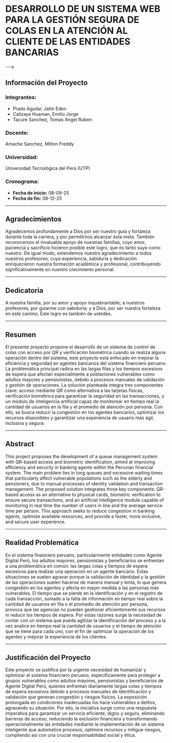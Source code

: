 # DESARROLLO DE UN SISTEMA WEB PARA LA GESTIÓN SEGURA DE COLAS EN LA ATENCIÓN AL CLIENTE DE LAS ENTIDADES BANCARIAS

---s

## **Información del Proyecto**

### **Integrantes:**
- Prado Aguilar, Jahir Eden
- Calizaya Huaman, Emilio Jorge
- Tacure Sanchez, Tomas Angel Ruben

### **Docente:**
Amache Sanchez, Milton Freddy

### **Universidad:**
Universidad Tecnológica del Perú (UTP)

### **Cronograma:**
- **Fecha de inicio:** 08-09-25
- **Fecha de fin:** 08-12-25

---

## **Agradecimientos**
Agradecemos profundamente a Dios por ser nuestro guía y fortaleza durante toda la carrera, y por permitirnos alcanzar esta meta. También reconocemos el invaluable apoyo de nuestras familias, cuyo amor, paciencia y sacrificio hicieron posible este logro, que es tanto suyo como nuestro. De igual modo, extendemos nuestro agradecimiento a todos nuestros profesores, cuya experiencia, sabiduría y dedicación enriquecieron nuestra formación académica y profesional, contribuyendo significativamente en nuestro crecimiento personal.

---

## **Dedicatoria**
A nuestra familia, por su amor y apoyo inquebrantable; a nuestros profesores, por guiarme con sabiduría; y a Dios, por ser nuestra fortaleza en este camino. Este logro es también de ustedes.

---

## **Resumen**
El presente proyecto propone el desarrollo de un sistema de control de colas con acceso por QR  y  verificación biométrica cuando  se  realiza  alguna  operación  dentro del sistema, este proyecto está enfocado en mejorar la eficiencia y seguridad en agentes bancarios del sistema financiero peruano. La problemática principal radica en las largas filas y los tiempos excesivos de espera que afectan especialmente a poblaciones vulnerables como adultos mayores y pensionistas, debido a procesos manuales de validación y gestión de operaciones. La solución planteada integra tres componentes clave: acceso mediante QR como alternativa a las tarjetas físicas, verificación biométrica para garantizar la seguridad en las transacciones, y un módulo de inteligencia artificial capaz de monitorear en tiempo real la cantidad de usuarios en la fila y el promedio de atención por persona. Con ello, se busca reducir la congestión en los agentes bancarios, optimizar los recursos disponibles y garantizar una experiencia de usuario más ágil, inclusiva y segura.

---

## **Abstract**
This project proposes the development of a queue management system with QR-based access and biometric identification, aimed at improving efficiency and security in banking agents within the Peruvian financial system. The main problem lies in long queues and excessive waiting times that particularly affect vulnerable populations such as the elderly and pensioners, due to manual processes of identity validation and transaction management. The proposed solution integrates three key components: QR-based access as an alternative to physical cards, biometric verification to ensure secure transactions, and an artificial intelligence module capable of monitoring in real time the number of users in line and the average service time per person. This approach seeks to reduce congestion in banking agents, optimize available resources, and provide a faster, more inclusive, and secure user experience.

---

## **Realidad Problemática**
En el sistema financiero peruano, particularmente entidades como Agente Digital Perú, los adultos mayores, pensionistas y beneficiarios se enfrentan a una problemática en común: las largas colas y tiempos de espera excesivos para realizar una operación en un agente bancario. Estas situaciones se suelen agravar porque la validación de identidad y la gestión de las operaciones suelen hacerse de manera manual y lenta, lo que genera congestión en los agentes y afecta en mayor medida a las personas más vulnerables. El tiempo que se pierde en la identificación y en el registro de cada transacción, sumado a la falta de información en tiempo real sobre la cantidad de usuarios en fila o el promedio de atención por persona, provoca que las agencias no puedan gestionar eficientemente sus recursos ni reducir los tiempos de espera. Por estas razones surge la necesidad de contar con un sistema que pueda agilizar la identificación del proceso y a la vez analice en tiempo real la cantidad de usuarios y el tiempo de atención que se tiene para cada uno, con el fin de optimizar la operación de los agentes y mejorar la experiencia de los clientes.

---

## **Justificación del Proyecto**
Este proyecto se justifica por la urgente necesidad de humanizar y optimizar el sistema financiero peruano, específicamente para proteger a grupos vulnerables como adultos mayores, pensionistas y beneficiarios de Agente Digital Perú, quienes enfrentan diariamente largas colas y tiempos de espera excesivos debido a procesos manuales de identificación y validación que generan congestión y riesgos físicos. La exposición prolongada en condiciones inadecuadas los hace vulnerables a delitos, agravando su situación. Por ello, la iniciativa surge como una respuesta imperativa para garantizar un servicio eficiente, digno y seguro, eliminando barreras de acceso, reduciendo la exclusión financiera y transformando operacionalmente las entidades mediante la implementación de un sistema inteligente que automatice procesos, optimice recursos y mitigue riesgos, cumpliendo así con una crucial responsabilidad social y ética.